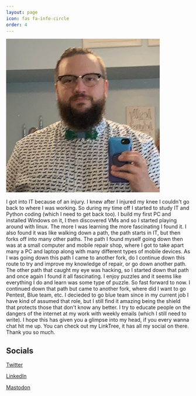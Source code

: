 ```yaml
---
layout: page
icon: fas fa-info-circle
order: 4
---
```

![](assets\images\Dan.jpg)

I got into IT because of an injury. I knew after I injured my knee I couldn't go back to where I was working. So during my time off I started to study IT and Python coding (which I need to get back too). I build my first PC and installed Windows on it, I then discovered VMs and so I started playing around with linux. The more I was learning the more fascinating I found it. I also found it was like walking down a path, the path starts in IT, but then forks off into many other paths. The path I found myself going down then was at a small computer and mobile repair shop, where I got to take apart many a PC and laptop along with many different types of mobile devices. As I was going down this path I came to another fork, do I continue down this route to try and improve my knowledge of repair, or go down another path. The other path that caught my eye was hacking, so I started down that path and once again I found it all fascinating. I enjoy puzzles and it seems like everything I do and learn was some type of puzzle. So fast forward to now. I continued down that path but came to another fork, where did I want to go Pentest, Blue team, etc. I decieded to go blue team since in my current job I have kind of assumed that role, but I still find it amazing being the shield that protects those that don't know any better. I try to educate people on the dangers of the internet at my work with weekly emails (which I still need to write). I hope this has given you a glimpse into my head, if you every wanna chat hit me up. You can check out my LinkTree, it has all my social on there. Thank you so much.

## Socials
[Twitter](https://twitter.com/Haircutfish85)

[LinkedIn](https://www.linkedin.com/in/danrearden/)

[Mastodon](https://infosec.exchange/@haircutfish)
